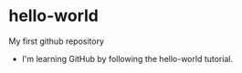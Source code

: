 # hello-world
My first github repository

* I'm learning GitHub by following the hello-world tutorial.
